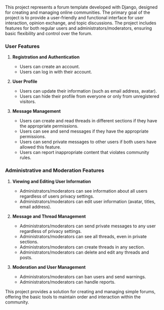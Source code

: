 This project represents a forum template developed with Django, designed for creating and managing online communities. The primary goal of the project is to provide a user-friendly and functional interface for user interaction, opinion exchange, and topic discussions. The project includes features for both regular users and administrators/moderators, ensuring basic flexibility and control over the forum.

### User Features

1. **Registration and Authentication**
    - Users can create an account.
    - Users can log in with their account.

2. **User Profile**
    - Users can update their information (such as email address, avatar).
    - Users can hide their profile from everyone or only from unregistered visitors.

3. **Message Management**
    - Users can create and read threads in different sections if they have the appropriate permissions.
    - Users can see and send messages if they have the appropriate permissions.
    - Users can send private messages to other users if both users have allowed this feature.
    - Users can report inappropriate content that violates community rules.

### Administrative and Moderation Features

1. **Viewing and Editing User Information**
    - Administrators/moderators can see information about all users regardless of users privacy settings.
    - Administrators/moderators can edit user information (avatar, titles, email address).

2. **Message and Thread Management**
    - Administrators/moderators can send private messages to any user regardless of privacy settings.
    - Administrators/moderators can see all threads, even in private sections.
    - Administrators/moderators can create threads in any section.
    - Administrators/moderators can delete and edit any threads and posts.

3. **Moderation and User Management**
    - Administrators/moderators can ban users and send warnings.
    - Administrators/moderators can handle reports.

This project provides a solution for creating and managing simple forums, offering the basic tools to maintain order and interaction within the community.
